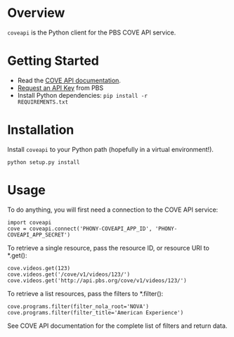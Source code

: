 # Overview

<code>coveapi</code> is the Python client for the PBS COVE API service.


# Getting Started

* Read the [COVE API documentation](http://projects.pbs.org/confluence/x/1IlGAQ).
* [Request an API Key](http://open.pbs.org/pbs-api-key-request/) from PBS
* Install Python dependencies: <code>pip install -r REQUIREMENTS.txt</code>


# Installation

Install <code>coveapi</code> to your Python path (hopefully in a virtual environment!).

    python setup.py install
    
    
# Usage

To do anything, you will first need a connection to the COVE API service:

    import coveapi
    cove = coveapi.connect('PHONY-COVEAPI_APP_ID', 'PHONY-COVEAPI_APP_SECRET')

To retrieve a single resource, pass the resource ID, or resource URI to *.get():

    cove.videos.get(123)
    cove.videos.get('/cove/v1/videos/123/')
    cove.videos.get('http://api.pbs.org/cove/v1/videos/123/')
    

To retrieve a list resources, pass the filters to *.filter():

    cove.programs.filter(filter_nola_root='NOVA')
    cove.programs.filter(filter_title='American Experience')


See COVE API documentation for the complete list of filters and return data.